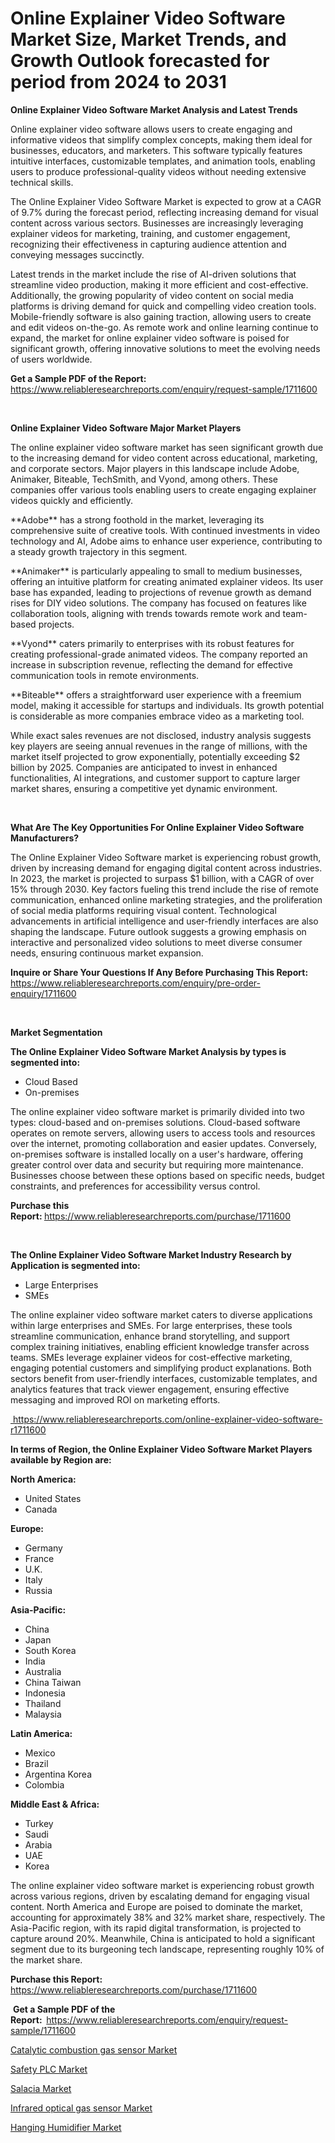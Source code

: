 <p><h1>Online Explainer Video Software Market Size, Market Trends, and Growth Outlook forecasted for period from 2024 to 2031</h1></p><p><strong>Online Explainer Video Software Market Analysis and Latest Trends</strong></p>
<p><p>Online explainer video software allows users to create engaging and informative videos that simplify complex concepts, making them ideal for businesses, educators, and marketers. This software typically features intuitive interfaces, customizable templates, and animation tools, enabling users to produce professional-quality videos without needing extensive technical skills.</p><p>The Online Explainer Video Software Market is expected to grow at a CAGR of 9.7% during the forecast period, reflecting increasing demand for visual content across various sectors. Businesses are increasingly leveraging explainer videos for marketing, training, and customer engagement, recognizing their effectiveness in capturing audience attention and conveying messages succinctly. </p><p>Latest trends in the market include the rise of AI-driven solutions that streamline video production, making it more efficient and cost-effective. Additionally, the growing popularity of video content on social media platforms is driving demand for quick and compelling video creation tools. Mobile-friendly software is also gaining traction, allowing users to create and edit videos on-the-go. As remote work and online learning continue to expand, the market for online explainer video software is poised for significant growth, offering innovative solutions to meet the evolving needs of users worldwide.</p></p>
<p><strong>Get a Sample PDF of the Report:&nbsp;</strong> <a href="https://www.reliableresearchreports.com/enquiry/request-sample/1711600?utm_campaign=8&utm_medium=2&utm_source=Github&utm_content=ia&utm_term=22102024&utm_id=online-explainer-video-software">https://www.reliableresearchreports.com/enquiry/request-sample/1711600</a></p>
<p>&nbsp;</p>
<p><strong>Online Explainer Video Software Major Market Players</strong></p>
<p><p>The online explainer video software market has seen significant growth due to the increasing demand for video content across educational, marketing, and corporate sectors. Major players in this landscape include Adobe, Animaker, Biteable, TechSmith, and Vyond, among others. These companies offer various tools enabling users to create engaging explainer videos quickly and efficiently.</p><p>**Adobe** has a strong foothold in the market, leveraging its comprehensive suite of creative tools. With continued investments in video technology and AI, Adobe aims to enhance user experience, contributing to a steady growth trajectory in this segment.</p><p>**Animaker** is particularly appealing to small to medium businesses, offering an intuitive platform for creating animated explainer videos. Its user base has expanded, leading to projections of revenue growth as demand rises for DIY video solutions. The company has focused on features like collaboration tools, aligning with trends towards remote work and team-based projects.</p><p>**Vyond** caters primarily to enterprises with its robust features for creating professional-grade animated videos. The company reported an increase in subscription revenue, reflecting the demand for effective communication tools in remote environments.</p><p>**Biteable** offers a straightforward user experience with a freemium model, making it accessible for startups and individuals. Its growth potential is considerable as more companies embrace video as a marketing tool.</p><p>While exact sales revenues are not disclosed, industry analysis suggests key players are seeing annual revenues in the range of millions, with the market itself projected to grow exponentially, potentially exceeding $2 billion by 2025. Companies are anticipated to invest in enhanced functionalities, AI integrations, and customer support to capture larger market shares, ensuring a competitive yet dynamic environment.</p></p>
<p>&nbsp;</p>
<p><strong>What Are The Key Opportunities For Online Explainer Video Software Manufacturers?</strong></p>
<p><p>The Online Explainer Video Software market is experiencing robust growth, driven by increasing demand for engaging digital content across industries. In 2023, the market is projected to surpass $1 billion, with a CAGR of over 15% through 2030. Key factors fueling this trend include the rise of remote communication, enhanced online marketing strategies, and the proliferation of social media platforms requiring visual content. Technological advancements in artificial intelligence and user-friendly interfaces are also shaping the landscape. Future outlook suggests a growing emphasis on interactive and personalized video solutions to meet diverse consumer needs, ensuring continuous market expansion.</p></p>
<p><strong>Inquire or Share Your Questions If Any Before Purchasing This Report:</strong> <a href="https://www.reliableresearchreports.com/enquiry/pre-order-enquiry/1711600?utm_campaign=8&utm_medium=2&utm_source=Github&utm_content=ia&utm_term=22102024&utm_id=online-explainer-video-software">https://www.reliableresearchreports.com/enquiry/pre-order-enquiry/1711600</a></p>
<p>&nbsp;</p>
<p><strong>Market Segmentation</strong></p>
<p><strong>The Online Explainer Video Software Market Analysis by types is segmented into:</strong></p>
<p><ul><li>Cloud Based</li><li>On-premises</li></ul></p>
<p><p>The online explainer video software market is primarily divided into two types: cloud-based and on-premises solutions. Cloud-based software operates on remote servers, allowing users to access tools and resources over the internet, promoting collaboration and easier updates. Conversely, on-premises software is installed locally on a user's hardware, offering greater control over data and security but requiring more maintenance. Businesses choose between these options based on specific needs, budget constraints, and preferences for accessibility versus control.</p></p>
<p><strong>Purchase this Report:&nbsp;</strong><a href="https://www.reliableresearchreports.com/purchase/1711600?utm_campaign=8&utm_medium=2&utm_source=Github&utm_content=ia&utm_term=22102024&utm_id=online-explainer-video-software">https://www.reliableresearchreports.com/purchase/1711600</a></p>
<p>&nbsp;</p>
<p><strong>The Online Explainer Video Software Market Industry Research by Application is segmented into:</strong></p>
<p><ul><li>Large Enterprises</li><li>SMEs</li></ul></p>
<p><p>The online explainer video software market caters to diverse applications within large enterprises and SMEs. For large enterprises, these tools streamline communication, enhance brand storytelling, and support complex training initiatives, enabling efficient knowledge transfer across teams. SMEs leverage explainer videos for cost-effective marketing, engaging potential customers and simplifying product explanations. Both sectors benefit from user-friendly interfaces, customizable templates, and analytics features that track viewer engagement, ensuring effective messaging and improved ROI on marketing efforts.</p></p>
<p><a href="https://www.reliableresearchreports.com/online-explainer-video-software-r1711600?utm_campaign=8&utm_medium=2&utm_source=Github&utm_content=ia&utm_term=22102024&utm_id=online-explainer-video-software">&nbsp;https://www.reliableresearchreports.com/online-explainer-video-software-r1711600</a></p>
<p><strong>In terms of Region, the Online Explainer Video Software Market Players available by Region are:</strong></p>
<p>
    <p> <strong> North America: </strong>
        <ul>
            <li>United States</li>
            <li>Canada</li>
        </ul>
        </p> 
    <p> <strong> Europe: </strong>
        <ul>
            <li>Germany</li>
            <li>France</li>
            <li>U.K.</li>
            <li>Italy</li>
            <li>Russia</li>
        </ul>
        </p> 
    <p> <strong> Asia-Pacific: </strong>
        <ul>
            <li>China</li>
            <li>Japan</li>
            <li>South Korea</li>
            <li>India</li>
            <li>Australia</li>
            <li>China Taiwan</li>
            <li>Indonesia</li>
            <li>Thailand</li>
            <li>Malaysia</li>
        </ul>
        </p> 
    <p> <strong> Latin America: </strong>
        <ul>
            <li>Mexico</li>
            <li>Brazil</li>
            <li>Argentina Korea</li>
            <li>Colombia</li>
        </ul>
        </p> 
    <p> <strong> Middle East & Africa: </strong>
        <ul>
            <li>Turkey</li>
            <li>Saudi</li>
            <li>Arabia</li>
            <li>UAE</li>
            <li>Korea</li>
        </ul>
    </p>
    </p>
<p><p>The online explainer video software market is experiencing robust growth across various regions, driven by escalating demand for engaging visual content. North America and Europe are poised to dominate the market, accounting for approximately 38% and 32% market share, respectively. The Asia-Pacific region, with its rapid digital transformation, is projected to capture around 20%. Meanwhile, China is anticipated to hold a significant segment due to its burgeoning tech landscape, representing roughly 10% of the market share.</p></p>
<p><strong>Purchase this Report: </strong><a href="https://www.reliableresearchreports.com/purchase/1711600?utm_campaign=8&utm_medium=2&utm_source=Github&utm_content=ia&utm_term=22102024&utm_id=online-explainer-video-software">https://www.reliableresearchreports.com/purchase/1711600</a></p>
<p>&nbsp;<strong>Get a Sample PDF of the Report:&nbsp;&nbsp;</strong><a href="https://www.reliableresearchreports.com/enquiry/request-sample/1711600?utm_campaign=8&utm_medium=2&utm_source=Github&utm_content=ia&utm_term=22102024&utm_id=online-explainer-video-software">https://www.reliableresearchreports.com/enquiry/request-sample/1711600</a></p>
<p><strong></strong></p>
<p><p><a href="https://github.com/loftinirkaakcsu/Market-Research-Report-List-1/blob/main/catalytic-combustion-gas-sensor-market.md?utm_campaign=8&utm_medium=2&utm_source=Github&utm_content=ia&utm_term=22102024&utm_id=online-explainer-video-software">Catalytic combustion gas sensor Market</a></p><p><a href="https://www.linkedin.com/pulse/comprehensive-safety-plc-market-report-regional-analysis-y7c7c?utm_campaign=8&utm_medium=2&utm_source=Github&utm_content=ia&utm_term=22102024&utm_id=online-explainer-video-software">Safety PLC Market</a></p><p><a href="https://www.linkedin.com/pulse/market-insights-global-salacia-forecast-innovation-trends-2024-wo5bc?utm_campaign=8&utm_medium=2&utm_source=Github&utm_content=ia&utm_term=22102024&utm_id=online-explainer-video-software">Salacia Market</a></p><p><a href="https://github.com/cliffxbwergin/Market-Research-Report-List-1/blob/main/infrared-optical-gas-sensor-market.md?utm_campaign=8&utm_medium=2&utm_source=Github&utm_content=ia&utm_term=22102024&utm_id=online-explainer-video-software">Infrared optical gas sensor Market</a></p><p><a href="https://issuu.com/reportprime-2/docs/hanging-humidifier-market-size-2030_86d1f903eea46e?utm_campaign=8&utm_medium=2&utm_source=Github&utm_content=ia&utm_term=22102024&utm_id=online-explainer-video-software">Hanging Humidifier Market</a></p></p>